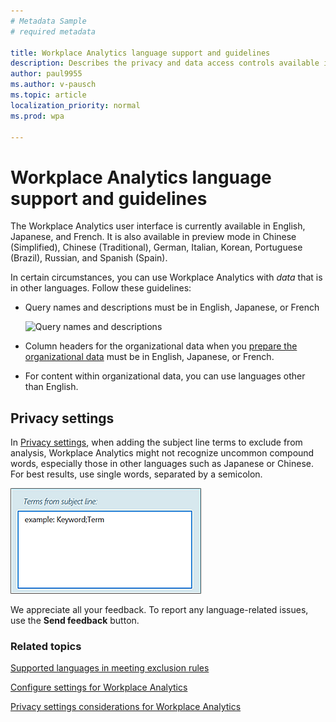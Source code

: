 ```yaml
---
# Metadata Sample
# required metadata

title: Workplace Analytics language support and guidelines
description: Describes the privacy and data access controls available in Workplace Analytics 
author: paul9955
ms.author: v-pausch
ms.topic: article
localization_priority: normal 
ms.prod: wpa

---
```


# Workplace Analytics language support and guidelines

The Workplace Analytics user interface is currently available in English, Japanese, and French. It is also available in preview mode in Chinese (Simplified), Chinese (Traditional), German, Italian, Korean, Portuguese (Brazil), Russian, and Spanish (Spain).

In certain circumstances, you can use Workplace Analytics with _data_ that is in other languages. Follow these guidelines:

* Query names and descriptions must be in English, Japanese, or French

   ![Query names and descriptions](../Images/WpA/Overview/query-name-description.png)

* Column headers for the organizational data when you [prepare the organizational data](../Setup/Prepare-organizational-data.md) must be in English, Japanese, or French. 

* For content within organizational data, you can use languages other than English.

## Privacy settings

In [Privacy settings](../use/settings.md#privacy-settings), when adding the subject line terms to exclude from analysis, Workplace Analytics might not recognize uncommon compound words, especially those in other languages such as Japanese or Chinese. For best results, use single words, separated by a semicolon.

![Exclude terms from subject line](../Images/WpA/Overview/exclude-terms-from-subject-line.png)

We appreciate all your feedback. To report any language-related issues, use the **Send feedback** button.

### Related topics

[Supported languages in meeting exclusion rules](../tutorials/meeting-exclusion-concept.md#supported-languages)

[Configure settings for Workplace Analytics](../use/settings.md)

[Privacy settings considerations for Workplace Analytics](../Privacy/privacy-considerations.md)
